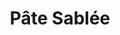 ---
layout: recette
categories: [recettes]
hidden: true
lang: fr
title: Pâte Sablée
type: boulangerie
ingredients: 
  - nom: farine blanche
    qte: 200
    unite: gr
  - nom: beurre
    qte: 140
    unite: gr
  - nom: sucre
    qte: 50
    unite: gr
  - nom: sel
    qte: 3
    unite: gr
  - nom: eau froide
    qte: 37
    unite: mL
  - nom: jus de citron
    qte: 3
    unite: mL
preconditions:
  - Mélanger l'eau et le jus de citron, réserver au frais
  - Le beurre doit être froid
etapes:
  - label: Préparation
    details:
      - Dans un saladier verser la farine, le sucre et le sel
      - Couper le beurre en petits dés
      - Ajouter le beurre sur la farine
      - Écraser les dés de beurre du bout des doigts
      - Frotter la pâte entre les mains jusqu'à l'obtention de petits bouts
      - Ajouter l'eau froide et le jus de citron
      - Former une boule
      - Sur le plan de travail, fraiser la boule une/deux fois
      - Former une boule et l'applatir un peu
      - Laisser reposer minimum 30 minutes au frigo
cuisson:
  - "À blanc : 170°C pour 15 à 20 minutes"
notes:
  - Ne pas trop travailler la pâte sinon elle va durcir a la cuisson
  - Fraiser une nouvelle fois la pâte si elle est trop friable
  - label: Gestes
    link: https://www.youtube.com/watch?v=6x3OldldC_g
variantes:
  - label: Avec de la poudre d'amandes
    todo: true
  - label: Avec des graines de pavot
    todo: true
---